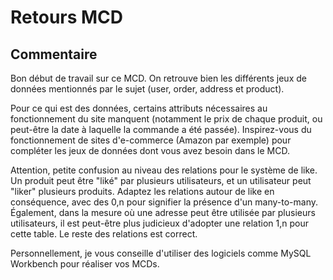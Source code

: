 # Retours MCD

## Commentaire 

Bon début de travail sur ce MCD. On retrouve bien les différents jeux de données mentionnés par le sujet (user, order, address et product). 

Pour ce qui est des données, certains attributs nécessaires au fonctionnement du site manquent (notamment le prix de chaque produit, ou peut-être la date à laquelle la commande a été passée). Inspirez-vous du fonctionnement de sites d'e-commerce (Amazon par exemple) pour compléter les jeux de données dont vous avez besoin dans le MCD.

Attention, petite confusion au niveau des relations pour le système de like. Un produit peut être "liké" par plusieurs utilisateurs, et un utilisateur peut "liker" plusieurs produits. Adaptez les relations autour de like en conséquence, avec des 0,n pour signifier la présence d'un many-to-many.
Également, dans la mesure où une adresse peut être utilisée par plusieurs utilisateurs, il est peut-être plus judicieux d'adopter une relation 1,n pour cette table.
Le reste des relations est correct.

Personnellement, je vous conseille d'utiliser des logiciels comme MySQL Workbench pour réaliser vos MCDs.
